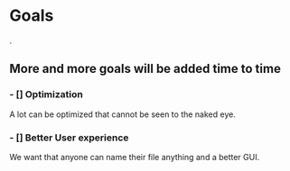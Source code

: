# Goals

.

## More and more goals will be added time to time

### - [] Optimization

A lot can be optimized that cannot be seen to the naked eye.

### - [] Better User experience

We want that anyone can name their file anything and a better GUI.
